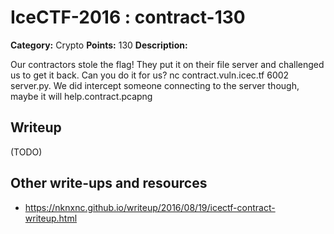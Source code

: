 # IceCTF-2016 : contract-130

**Category:** Crypto
**Points:** 130
**Description:**

Our contractors stole the flag! They put it on their file server and challenged us to get it back. Can you do it for us? nc contract.vuln.icec.tf 6002 server.py. We did intercept someone connecting to the server though, maybe it will help.contract.pcapng

## Writeup

(TODO)

## Other write-ups and resources

* https://nknxnc.github.io/writeup/2016/08/19/icectf-contract-writeup.html
